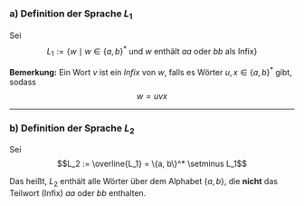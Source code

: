 ### a) Definition der Sprache $L_1$

Sei  
$$L_1 := \{ w \mid w \in \{a, b\}^* \text{ und } w \text{ enthält } aa \text{ oder } bb \text{ als Infix} \}$$

**Bemerkung:** Ein Wort $v$ ist ein *Infix* von $w$, falls es Wörter $u, x \in \{a, b\}^*$ gibt, sodass  
$$w = u v x$$

---

### b) Definition der Sprache $L_2$

Sei  
$$L_2 := \overline{L_1} = \{a, b\}^* \setminus L_1$$

Das heißt, $L_2$ enthält alle Wörter über dem Alphabet $\{a, b\}$, die **nicht** das Teilwort (Infix) $aa$ oder $bb$ enthalten.
